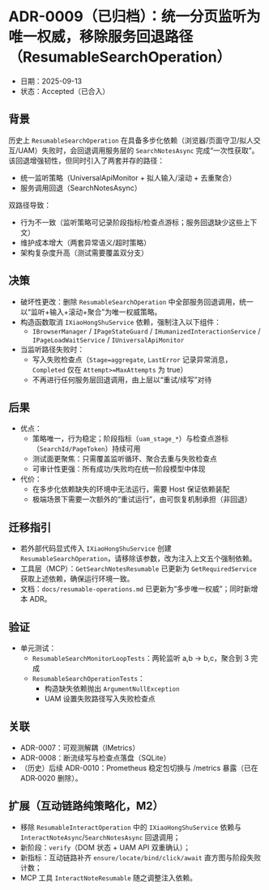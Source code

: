 # ADR-0009（已归档）：统一分页监听为唯一权威，移除服务回退路径（ResumableSearchOperation）

- 日期：2025-09-13
- 状态：Accepted（已合入）

## 背景

历史上 `ResumableSearchOperation` 在具备多步化依赖（浏览器/页面守卫/拟人交互/UAM）失败时，会回退调用服务层的 `SearchNotesAsync` 完成“一次性获取”。该回退增强韧性，但同时引入了两套并存的路径：

- 统一监听策略（UniversalApiMonitor + 拟人输入/滚动 + 去重聚合）
- 服务调用回退（SearchNotesAsync）

双路径导致：
- 行为不一致（监听策略可记录阶段指标/检查点游标；服务回退缺少这些上下文）
- 维护成本增大（两套异常语义/超时策略）
- 架构复杂度升高（测试需要覆盖双分支）

## 决策

- 破坏性更改：删除 `ResumableSearchOperation` 中全部服务回退调用，统一以“监听+输入+滚动+聚合”为唯一权威策略。
- 构造函数取消 `IXiaoHongShuService` 依赖，强制注入以下组件：
  - `IBrowserManager` / `IPageStateGuard` / `IHumanizedInteractionService` / `IPageLoadWaitService` / `IUniversalApiMonitor`
- 当监听路径失败时：
  - 写入失败检查点（`Stage=aggregate`, `LastError` 记录异常消息，`Completed` 仅在 `Attempt>=MaxAttempts` 为 true）
  - 不再进行任何服务层回退调用，由上层以“重试/续写”对待

## 后果

- 优点：
  - 策略唯一，行为稳定；阶段指标（`uam_stage_*`）与检查点游标（`SearchId/PageToken`）持续可用
  - 测试面更聚焦：只需覆盖监听循环、聚合去重与失败检查点
  - 可审计性更强：所有成功/失败均在统一阶段模型中体现
- 代价：
  - 在多步化依赖缺失的环境中无法运行，需要 Host 保证依赖装配
  - 极端场景下需要一次额外的“重试运行”，由可恢复机制承担（非回退）

## 迁移指引

- 若外部代码显式传入 `IXiaoHongShuService` 创建 `ResumableSearchOperation`，请移除该参数，改为注入上文五个强制依赖。
- 工具层（MCP）：`GetSearchNotesResumable` 已更新为 `GetRequiredService` 获取上述依赖，确保运行环境一致。
- 文档：`docs/resumable-operations.md` 已更新为“多步唯一权威”；同时新增本 ADR。

## 验证

- 单元测试：
  - `ResumableSearchMonitorLoopTests`：两轮监听 a,b → b,c，聚合到 3 完成
  - `ResumableSearchOperationTests`：
    - 构造缺失依赖抛出 `ArgumentNullException`
    - UAM 设置失败路径写入失败检查点

## 关联

- ADR-0007：可观测解耦（IMetrics）
- ADR-0008：断流续写与检查点落盘（SQLite）
- （历史）后续 ADR-0010：Prometheus 稳定包切换与 /metrics 暴露（已在 ADR‑0020 删除）。

## 扩展（互动链路纯策略化，M2）

- 移除 `ResumableInteractOperation` 中的 `IXiaoHongShuService` 依赖与 `InteractNoteAsync`/`SearchNotesAsync` 回退调用；
- 新阶段：`verify`（DOM 状态 + UAM API 双重确认）；
- 新指标：互动链路补齐 `ensure/locate/bind/click/await` 直方图与阶段失败计数；
- MCP 工具 `InteractNoteResumable` 随之调整注入依赖。

